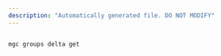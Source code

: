 ```yaml
---
description: "Automatically generated file. DO NOT MODIFY"
---
```


```cli

mgc groups delta get

```